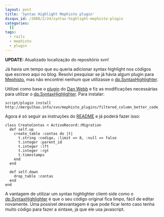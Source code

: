 ```yaml
--- 
layout: post
title: 'Syntax Highlight Mephisto plugin'
disqus_id: /2008/2/24/syntax-highlight-mephisto-plugin
categories: 
  []
tags:
  - rails
  - mephisto
  - plugin
---
```



**UPDATE:** Atualizado localização do repositório svn!

Já havia um tempo que eu queria adicionar syntax highlight nos códigos que escrevo aqui no blog. Resolvi pesquisar se já hávia algum plugin para [Mephisto][mephisto], mas não encontrei nenhum que utilizasse o [dp.SyntaxHighlighter][dp].

Utilizei como base o [plugin][pgdan] do [Dan Webb][dan] e fiz as modificações necessárias para utilizar o [dp.SyntaxHighlighter][dp]. Para instalar:

    script/plugin install http://mergulhao.info/svn/mephisto_plugins/filtered_column_better_code_highlighter/trunk/

Agora é só seguir as instruções do [README][readme] e já poderá fazer isso:

    class CreateContas < ActiveRecord::Migration 
      def self.up 
        create_table :contas do |t| 
          t.string :codigo, :limit => 8, :null => false 
          t.integer :parent_id 
          t.integer :lft 
          t.integer :rgt 
          t.timestamps 
        end 
      end 

      def self.down 
        drop_table :contas 
      end 
    end

A vantagem de utilizar um syntax highlighter client-side como o [dp.SyntaxHighlighter][dp] é que o seu código original fica limpo, fácil de editar novamente. Uma possível desvantagem é que pode ficar lento caso tenha muito código para fazer a sintaxe, já que ele usa javascript.

[readme]: http://svn.mergulhao.info/mephisto_plugins/filtered_column_better_code_highlighter/trunk/README
[dan]: http://www.danwebb.net/
[pgdan]: http://svn.danwebb.net/external/rails/plugins/filtered_column_code_highlighter/trunk/
[dp]: http://code.google.com/p/syntaxhighlighter/
[mephisto]: http://mephistoblog.com
